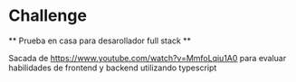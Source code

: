 # Challenge
** Prueba en casa para desarollador full stack **

Sacada de https://www.youtube.com/watch?v=MmfoLqiu1A0 para evaluar habilidades de frontend y backend utilizando typescript
